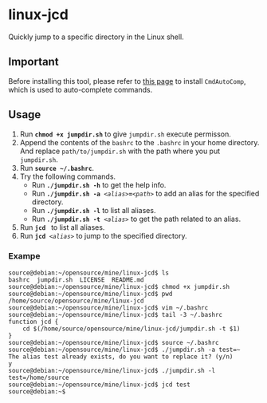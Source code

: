 # linux-jcd
Quickly jump to a specific directory in the Linux shell.

## Important
Before installing this tool, please refer to [this page](https://github.com/siyuanl96/cmdAutoComp) to install `CmdAutoComp`, which is used to auto-complete commands.

## Usage
1. Run **`chmod +x jumpdir.sh`** to give `jumpdir.sh` execute permisson.
2. Append the contents of the `bashrc` to the `.bashrc` in your home directory. And replace `path/to/jumpdir.sh` with the path where you put `jumpdir.sh`.
3. Run **`source ~/.bashrc`**.
4. Try the following commands.
	- Run **`./jumpdir.sh -h`** to get the help info.
	- Run **`./jumpdir.sh -a `***`<alias>`***`=`***`<path>`* to add an alias for the specified directory.
	- Run **`./jumpdir.sh -l`** to list all aliases.
	- Run **`./jumpdir.sh -t `***`<alias>`* to get the path related to an alias.
5. Run **`jcd `** to list all aliases.
6. Run **`jcd `***`<alias>`* to jump to the specified directory.

### Exampe

```
source@debian:~/opensource/mine/linux-jcd$ ls
bashrc  jumpdir.sh  LICENSE  README.md
source@debian:~/opensource/mine/linux-jcd$ chmod +x jumpdir.sh
source@debian:~/opensource/mine/linux-jcd$ pwd
/home/source/opensource/mine/linux-jcd
source@debian:~/opensource/mine/linux-jcd$ vim ~/.bashrc
source@debian:~/opensource/mine/linux-jcd$ tail -3 ~/.bashrc
function jcd {
	cd $(/home/source/opensource/mine/linux-jcd/jumpdir.sh -t $1)
}
source@debian:~/opensource/mine/linux-jcd$ source ~/.bashrc
source@debian:~/opensource/mine/linux-jcd$ ./jumpdir.sh -a test=~
The alias test already exists, do you want to replace it? (y/n)
y
source@debian:~/opensource/mine/linux-jcd$ ./jumpdir.sh -l
test=/home/source
source@debian:~/opensource/mine/linux-jcd$ jcd test
source@debian:~$
```
